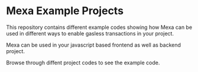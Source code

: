 # Mexa Example Projects

This repository contains different example codes showing how Mexa can be used in different ways to enable gasless transactions in your project.

Mexa can be used in your javascript based frontend as well as backend project.

Browse through diffent project codes to see the example code.
